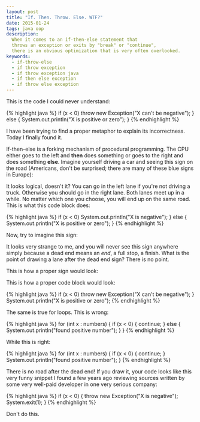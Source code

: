 ```yaml
---
layout: post
title: "If. Then. Throw. Else. WTF?"
date: 2015-01-24
tags: java oop
description:
  When it comes to an if-then-else statement that 
  throws an exception or exits by "break" or "continue",
  there is an obvious optimization that is very often overlooked.
keywords:
  - if-throw-else
  - if throw exception
  - if throw exception java
  - if then else exception
  - if throw else exception
---
```


This is the code I could never understand:

{% highlight java %}
if (x < 0)
  throw new Exception("X can't be negative");
} else {
  System.out.println("X is positive or zero");
}
{% endhighlight %}

I have been trying to find a proper metaphor to explain its incorrectness.
Today I finally found it.

<!--more-->

If-then-else is a forking mechanism of procedural programming. The CPU
either goes to the left and **then** does something or goes to the right and
does something **else**. Imagine yourself driving a car and seeing this
sign on the road (Americans, don't be surprised;
there are many of these blue signs in Europe):

It looks logical, doesn't it? You can go in the left lane if you're not driving a truck. 
Otherwise you should go in the right lane. Both lanes meet up
in a while. No matter which one you choose, you will end up on the same road.
This is what this code block does:

{% highlight java %}
if (x < 0)
  System.out.println("X is negative");
} else {
  System.out.println("X is positive or zero");
}
{% endhighlight %}

Now, try to imagine this sign:

It looks very strange to me, and you will never see this sign anywhere
simply because a dead end means an *end*, a full stop, a finish.
What is the point of drawing a lane
after the dead end sign? There is no point.

This is how a proper sign would look:

This is how a proper code block would look:

{% highlight java %}
if (x < 0)
  throw new Exception("X can't be negative");
}
System.out.println("X is positive or zero");
{% endhighlight %}

The same is true for loops. This is wrong:

{% highlight java %}
for (int x : numbers) {
  if (x < 0) {
    continue;
  } else {
    System.out.println("found positive number");
  }
}
{% endhighlight %}

While this is right:

{% highlight java %}
for (int x : numbers) {
  if (x < 0) {
    continue;
  }
  System.out.println("found positive number");
}
{% endhighlight %}

There is no road after the dead end! If you draw it, your code looks
like this very funny snippet I found a few years ago reviewing
sources written by some very well-paid developer in one very serious
company:

{% highlight java %}
if (x < 0) {
  throw new Exception("X is negative");
  System.exit(1);
}
{% endhighlight %}

Don't do this.

